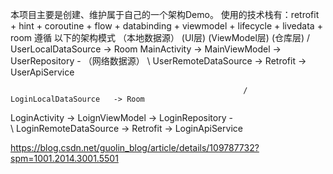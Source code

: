 本项目主要是创建、维护属于自己的一个架构Demo。
使用的技术栈有：retrofit + hint + coroutine + flow + databinding + viewmodel + lifecycle + livedata + room
遵循 以下的架构模式                                      （本地数据源）
   (UI层)       (ViewModel层)      (仓库层)          / UserLocalDataSource  -> Room
MainActivity -> MainViewModel  -> UserRepository -      （网络数据源）
                                                    \ UserRemoteDataSource  -> Retrofit    -> UserApiService
 

                                                        / LoginLocalDataSource   -> Room
LoginActivity -> LoignViewModel  -> LoginRepository  -    
                                                        \ LoginRemoteDataSource  -> Retrofit  -> LoginApiService  

https://blog.csdn.net/guolin_blog/article/details/109787732?spm=1001.2014.3001.5501